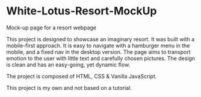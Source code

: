 # White-Lotus-Resort-MockUp

Mock-up page for a resort webpage

This project is designed to showcase an imaginary resort. It was built with a mobile-first approach. It is easy to navigate with a hamburger menu in the mobile, and a fixed nav in the desktop version.
The page aims to transport emotion to the user with little text and carefully chosen pictures.
The design is clean and has an easy-going, yet dynamic flow.

The project is composed of HTML, CSS & Vanilla JavaScript.

This project is my own and not based on a tutorial.
